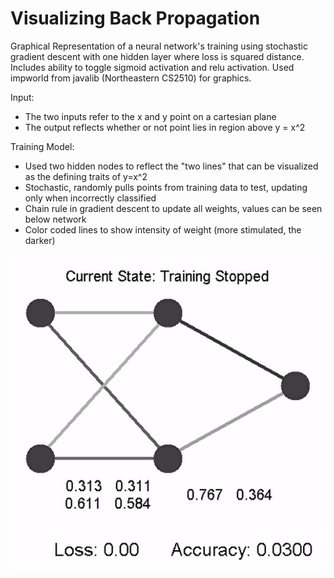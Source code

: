 # Visualizing Back Propagation

Graphical Representation of a neural network's training using stochastic gradient descent with one hidden layer where loss is squared distance. Includes ability to toggle sigmoid activation and relu activation. Used impworld from javalib (Northeastern CS2510) for graphics.

Input:
- The two inputs refer to the x and y point on a cartesian plane
- The output reflects whether or not point lies in region above y = x^2

Training Model:
- Used two hidden nodes to reflect the "two lines" that can be visualized as the defining traits of y=x^2
- Stochastic, randomly pulls points from training data to test, updating only when incorrectly classified
- Chain rule in gradient descent to update all weights, values can be seen below network
- Color coded lines to show intensity of weight (more stimulated, the darker)

![](Images%20and%20GIFS/Demonstration.gif)

